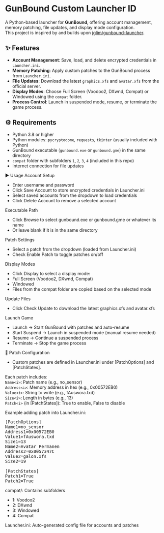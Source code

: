 # GunBound Custom Launcher ID

A Python-based launcher for **GunBound**, offering account management, memory patching, file updates, and display mode configuration.  
This project is inspired by and builds upon [jglim/gunbound-launcher](https://github.com/jglim/gunbound-launcher).

## ✨ Features
- **Account Management**: Save, load, and delete encrypted credentials in `Launcher.ini`.
- **Memory Patching**: Apply custom patches to the GunBound process from `Launcher.ini`.
- **File Updates**: Download the latest `graphics.xfs` and `avatar.xfs` from the official server.
- **Display Modes**: Choose Full Screen (Voodoo2, DXwnd, Compat) or Windowed using the `compat` folder.
- **Process Control**: Launch in suspended mode, resume, or terminate the game process.

## ⚙️ Requirements
- Python 3.8 or higher  
- Python modules: `pycryptodome`, `requests`, `tkinter` (usually included with Python)  
- GunBound executable (`gunbound.exe` or `gunbound.gme`) in the same directory  
- `compat` folder with subfolders `1`, `2`, `3`, `4` (included in this repo)  
- Internet connection for file updates  

▶️ Usage
Account Setup
- Enter username and password
- Click Save Account to store encrypted credentials in Launcher.ini
- Select saved accounts from the dropdown to load credentials
- Click Delete Account to remove a selected account

Executable Path
- Click Browse to select gunbound.exe or gunbound.gme or whatever its name
- Or leave blank if it is in the same directory

Patch Settings
- Select a patch from the dropdown (loaded from Launcher.ini)
- Check Enable Patch to toggle patches on/off

Display Modes
- Click Display to select a display mode:
- Full Screen (Voodoo2, DXwnd, Compat)
- Windowed
- Files from the compat folder are copied based on the selected mode

Update Files
- Click Check Update to download the latest graphics.xfs and avatar.xfs

Launch Game
- Launch → Start GunBound with patches and auto-resume
- Start Suspend → Launch in suspended mode (manual resume needed)
- Resume → Continue a suspended process
- Terminate → Stop the game process

🧩 Patch Configuration
- Custom patches are defined in Launcher.ini under [PatchOptions] and [PatchStates].

Each patch includes:  
`Name<i>`: Patch name (e.g., no_sensor)  
`Address<i>`: Memory address in hex (e.g., 0x00572EB0)  
`Value<i>`: String to write (e.g., fAuswora.txd)  
`Size<i>`: Length in bytes (e.g., 13)  
`Patch<i>` (in [PatchStates]): True to enable, False to disable  

Example adding patch into Launcher.ini:
<pre>
[PatchOptions]
Name1=no_sensor
Address1=0x00572EB0
Value1=fAuswora.txd
Size1=13
Name2=Avatar_Permanen
Address2=0x0057347C
Value2=galon.xfs
Size2=19

[PatchStates]
Patch1=True
Patch2=True
</pre>

compat/: Contains subfolders
- 1: Voodoo2
- 2: DXwnd
- 3: Windowed
- 4: Compat

Launcher.ini: Auto-generated config file for accounts and patches
